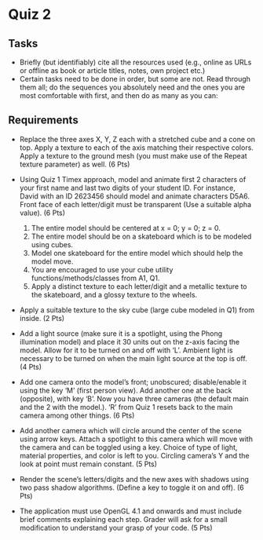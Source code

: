 # Quiz 2
## Tasks
-  Briefly (but identifiably) cite all the resources used (e.g., online as URLs or offline as book
or article titles, notes, own project etc.)
- Certain tasks need to be done in order, but some are not. Read through them all; do the
sequences you absolutely need and the ones you are most comfortable with first, and then
do as many as you can: 

## Requirements
- Replace the three axes X, Y, Z each with a stretched cube and a cone on top. Apply a
texture to each of the axis matching their respective colors. Apply a texture to the ground
mesh (you must make use of the Repeat texture parameter) as well. (6 Pts)
- Using Quiz 1 Timex approach, model and animate first 2 characters of your first name
and last two digits of your student ID. For instance, David with an ID 2623456 should
model and animate characters D5A6. Front face of each letter/digit must be transparent
(Use a suitable alpha value). (6 Pts)
  1. The entire model should be centered at x = 0; y = 0; z = 0.
  2. The entire model should be on a skateboard which is to be modeled using cubes.
  3. Model one skateboard for the entire model which should help the model move.
  4. You are encouraged to use your cube utility functions/methods/classes from A1, Q1.
  5. Apply a distinct texture to each letter/digit and a metallic texture to the skateboard,
and a glossy texture to the wheels. 

- Apply a suitable texture to the sky cube (large cube modeled in Q1) from inside. (2 Pts)
- Add a light source (make sure it is a spotlight, using the Phong illumination model) and
place it 30 units out on the z-axis facing the model. Allow for it to be turned on and off
with ‘L’. Ambient light is necessary to be turned on when the main light source at the
top is off. (4 Pts)
- Add one camera onto the model’s front; unobscured; disable/enable it using the key ‘M’
(first person view). Add another one at the back (opposite), with key ‘B’. Now you have
three cameras (the default main and the 2 with the model.). ‘R’ from Quiz 1 resets back
to the main camera among other things. (6 Pts)
- Add another camera which will circle around the center of the scene using arrow keys.
Attach a spotlight to this camera which will move with the camera and can be toggled
using a key. Choice of type of light, material properties, and color is left to you. Circling
camera’s Y and the look at point must remain constant. (5 Pts)
- Render the scene’s letters/digits and the new axes with shadows using two pass shadow
algorithms. (Define a key to toggle it on and off). (6 Pts)
- The application must use OpenGL 4.1 and onwards and must include brief comments
explaining each step. Grader will ask for a small modification to understand your grasp
of your code. (5 Pts)
